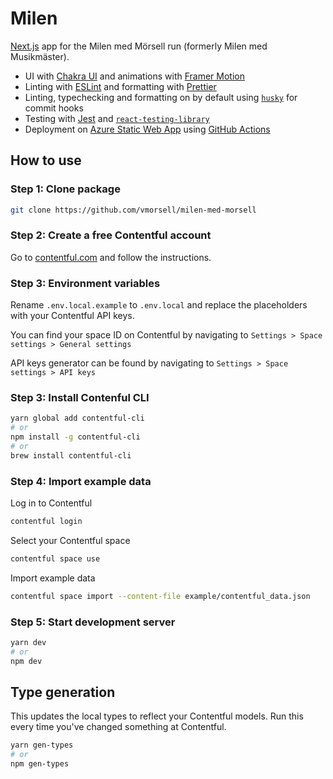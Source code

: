 # Milen

[Next.js](https://nextjs.org) app for the Milen med Mörsell run (formerly Milen med Musikmäster).

- UI with [Chakra UI](https://chakra-ui.com) and animations with [Framer Motion](https://www.framer.com/motion/)
- Linting with [ESLint](https://eslint.org/) and formatting with [Prettier](https://prettier.io/)
- Linting, typechecking and formatting on by default using [`husky`](https://github.com/typicode/husky) for commit hooks
- Testing with [Jest](https://jestjs.io/) and [`react-testing-library`](https://testing-library.com/docs/react-testing-library/intro)
- Deployment on [Azure Static Web App](https://azure.microsoft.com/en-us/services/app-service/static/) using [GitHub Actions](https://github.com/features/actions)

## How to use

### Step 1: Clone package

```bash
git clone https://github.com/vmorsell/milen-med-morsell
```

### Step 2: Create a free Contentful account

Go to [contentful.com](https://contentful.com) and follow the instructions.

### Step 3: Environment variables

Rename `.env.local.example` to `.env.local` and replace the placeholders
with your Contentful API keys.

You can find your space ID on Contentful by navigating to `Settings > Space settings > General settings`

API keys generator can be found by navigating to `Settings > Space settings > API keys`

### Step 3: Install Contenful CLI

```bash
yarn global add contentful-cli
# or
npm install -g contentful-cli
# or
brew install contentful-cli
```

### Step 4: Import example data

Log in to Contentful

```bash
contentful login
```

Select your Contentful space

```bash
contentful space use
```

Import example data

```bash
contentful space import --content-file example/contentful_data.json
```

### Step 5: Start development server

```bash
yarn dev
# or
npm dev
```

## Type generation

This updates the local types to reflect your Contentful models. Run this every time you've changed something at Contentful.

```bash
yarn gen-types
# or
npm gen-types
```
